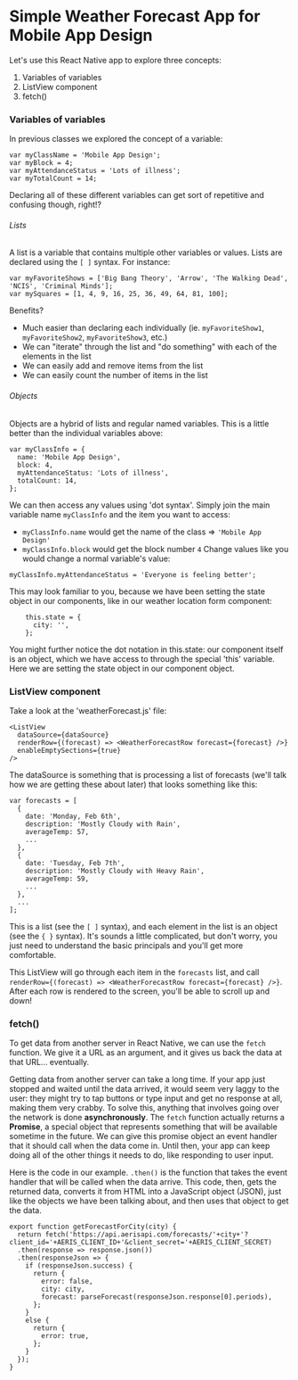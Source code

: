 # Simple Weather Forecast App for Mobile App Design

Let's use this React Native app to explore three concepts:
 1. Variables of variables
 2. ListView component
 3. fetch()

### Variables of variables
In previous classes we explored the concept of a variable:
```
var myClassName = 'Mobile App Design';
var myBlock = 4;
var myAttendanceStatus = 'Lots of illness';
var myTotalCount = 14;
```
Declaring all of these different variables can get sort of repetitive and confusing though, right!?

###### Lists
A list is a variable that contains multiple other variables or values.  Lists are declared using the `[ ]` syntax.  For instance:
```
var myFavoriteShows = ['Big Bang Theory', 'Arrow', 'The Walking Dead', 'NCIS', 'Criminal Minds'];
var mySquares = [1, 4, 9, 16, 25, 36, 49, 64, 81, 100];
```
Benefits?
 - Much easier than declaring each individually (ie. `myFavoriteShow1`, `myFavoriteShow2`, `myFavoriteShow3`, etc.)
 - We can "iterate" through the list and "do something" with each of the elements in the list
 - We can easily add and remove items from the list
 - We can easily count the number of items in the list

###### Objects
Objects are a hybrid of lists and regular named variables.  This is a little better than the individual variables above:
```
var myClassInfo = {
  name: 'Mobile App Design',
  block: 4,
  myAttendanceStatus: 'Lots of illness',
  totalCount: 14,
};
```
We can then access any values using 'dot syntax'.  Simply join the main variable name `myClassInfo` and the item you want to access:
- `myClassInfo.name` would get the name of the class => `'Mobile App Design'`
- `myClassInfo.block` would get the block number `4`
Change values like you would change a normal variable's value:
```
myClassInfo.myAttendanceStatus = 'Everyone is feeling better';
```
This may look familiar to you, because we have been setting the state object in our components, like in our weather location form component:
```
    this.state = {
      city: '',
    };
```
You might further notice the dot notation in this.state: our component itself is an object, which we have access to through the special 'this' variable. Here we are setting the state object in our component object.

### ListView component
Take a look at the 'weatherForecast.js' file:
```
<ListView
  dataSource={dataSource}
  renderRow={(forecast) => <WeatherForecastRow forecast={forecast} />}
  enableEmptySections={true}
/>
```
The dataSource is something that is processing a list of forecasts (we'll talk how we are getting these about later) that looks something like this:
```
var forecasts = [
  {
    date: 'Monday, Feb 6th',
    description: 'Mostly Cloudy with Rain',
    averageTemp: 57,
    ...
  },
  {
    date: 'Tuesday, Feb 7th',
    description: 'Mostly Cloudy with Heavy Rain',
    averageTemp: 59,
    ...
  },
  ...
];
```
This is a list (see the `[ ]` syntax), and each element in the list is an object (see the `{ }` syntax).  It's sounds a little complicated, but don't worry, you just need to understand the basic principals and you'll get more comfortable.

This ListView will go through each item in the `forecasts` list, and call `renderRow={(forecast) => <WeatherForecastRow forecast={forecast} />}`.  After each row is rendered to the screen, you'll be able to scroll up and down!

### fetch()
To get data from another server in React Native, we can use the `fetch` function. We give it a URL as an argument, and it gives us back the data at that URL... eventually.

Getting data from another server can take a long time. If your app just stopped and waited until the data arrived, it would seem very laggy to the user: they might try to tap buttons or type input and get no response at all, making them very crabby. To solve this, anything that involves going over the network is done **asynchronously**. The `fetch` function actually returns a **Promise**, a special object that represents something that will be available sometime in the future. We can give this promise object an event handler that it should call when the data come in. Until then, your app can keep doing all of the other things it needs to do, like responding to user input.

Here is the code in our example. `.then()` is the function that takes the event handler that will be called when the data arrive. This code, then, gets the returned data, converts it from HTML into a JavaScript object (JSON), just like the objects we have been talking about, and then uses that object to get the data.

```
export function getForecastForCity(city) {
  return fetch('https://api.aerisapi.com/forecasts/'+city+'?client_id='+AERIS_CLIENT_ID+'&client_secret='+AERIS_CLIENT_SECRET)
  .then(response => response.json())
  .then(responseJson => {
    if (responseJson.success) {
      return {
        error: false,
        city: city,
        forecast: parseForecast(responseJson.response[0].periods),
      };
    }
    else {
      return {
        error: true,
      };
    }
  });
}
```
